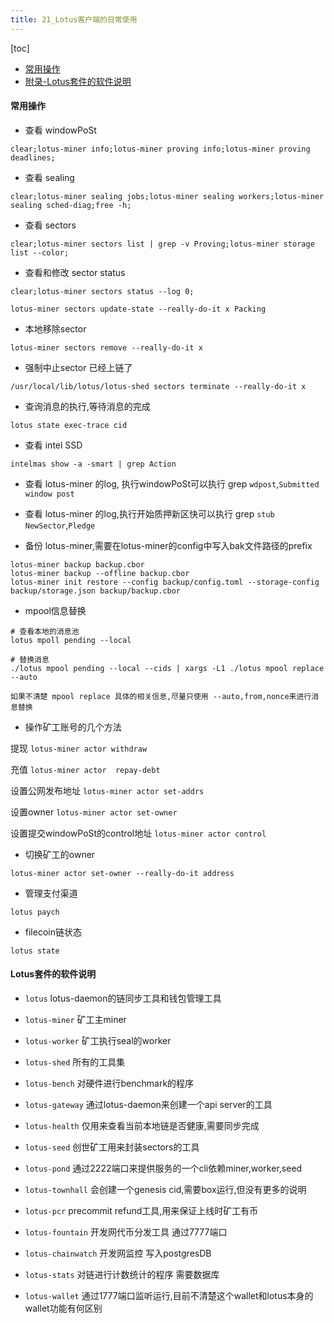 ```yaml
---
title: 21_Lotus客户端的日常使用
---
```


[toc]

* [常用操作](#%E5%B8%B8%E7%94%A8%E6%93%8D%E4%BD%9C)
* [附录-Lotus套件的软件说明](#lotus%E5%A5%97%E4%BB%B6%E7%9A%84%E8%BD%AF%E4%BB%B6%E8%AF%B4%E6%98%8E)

#### 常用操作

- 查看 windowPoSt

`clear;lotus-miner info;lotus-miner proving info;lotus-miner proving deadlines;`

- 查看 sealing

`clear;lotus-miner sealing jobs;lotus-miner sealing workers;lotus-miner sealing sched-diag;free -h;`

- 查看 sectors

`clear;lotus-miner sectors list | grep -v Proving;lotus-miner storage list --color;`

- 查看和修改 sector status

`clear;lotus-miner sectors status --log 0;`

`lotus-miner sectors update-state --really-do-it x Packing`

- 本地移除sector

`lotus-miner sectors remove --really-do-it x`

- 强制中止sector 已经上链了

`/usr/local/lib/lotus/lotus-shed sectors terminate --really-do-it x`

- 查询消息的执行,等待消息的完成

`lotus state exec-trace cid`

- 查看 intel SSD

`intelmas show -a -smart | grep Action`

- 查看 lotus-miner 的log, 执行windowPoSt可以执行 grep `wdpost`,`Submitted window post`

- 查看 lotus-miner 的log,执行开始质押新区快可以执行 grep `stub NewSector`,`Pledge`

- 备份 lotus-miner,需要在lotus-miner的config中写入bak文件路径的prefix

```
lotus-miner backup backup.cbor
lotus-miner backup --offline backup.cbor
lotus-miner init restore --config backup/config.toml --storage-config backup/storage.json backup/backup.cbor
```

- mpool信息替换

```
# 查看本地的消息池
lotus mpoll pending --local

# 替换消息
./lotus mpool pending --local --cids | xargs -L1 ./lotus mpool replace --auto

如果不清楚 mpool replace 具体的相关信息,尽量只使用 --auto,from,nonce来进行消息替换
```

- 操作矿工账号的几个方法

提现 
`lotus-miner actor withdraw` 

充值 
`lotus-miner actor  repay-debt` 

设置公网发布地址 
`lotus-miner actor set-addrs` 

设置owner 
`lotus-miner actor set-owner` 

设置提交windowPoSt的control地址 
`lotus-miner actor control` 

- 切换矿工的owner

`lotus-miner actor set-owner --really-do-it address`

- 管理支付渠道

`lotus paych`
	
- filecoin链状态

`lotus state`

#### Lotus套件的软件说明

- `lotus` lotus-daemon的链同步工具和钱包管理工具
- `lotus-miner` 矿工主miner
- `lotus-worker` 矿工执行seal的worker
- `lotus-shed` 所有的工具集

- `lotus-bench` 对硬件进行benchmark的程序
- `lotus-gateway` 通过lotus-daemon来创建一个api server的工具
- `lotus-health` 仅用来查看当前本地链是否健康,需要同步完成

- `lotus-seed` 创世矿工用来封装sectors的工具
- `lotus-pond` 通过2222端口来提供服务的一个cli依赖miner,worker,seed
- `lotus-townhall` 会创建一个genesis cid,需要box运行,但没有更多的说明
- `lotus-pcr` precommit refund工具,用来保证上线时矿工有币

- `lotus-fountain` 开发网代币分发工具 通过7777端口
- `lotus-chainwatch` 开发网监控 写入postgresDB
- `lotus-stats` 对链进行计数统计的程序 需要数据库
- `lotus-wallet` 通过1777端口监听运行,目前不清楚这个wallet和lotus本身的wallet功能有何区别